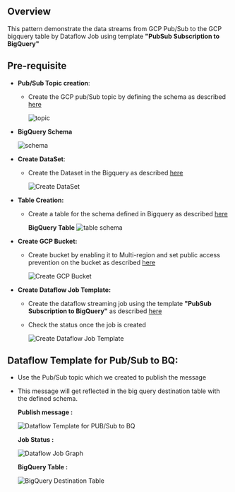 ## Overview
   This pattern demonstrate the data streams from GCP Pub/Sub to the GCP bigquery table by Dataflow Job using template **"PubSub Subscription to BigQuery"**
   
## Pre-requisite
- **Pub/Sub Topic creation**:
  * Create the GCP pub/Sub topic by defining the schema as described [here](https://cloud.google.com/pubsub/docs/create-topic#create_a_topic_2)

    ![topic](https://github.com/mongodb-partners/MongoDb-BigQuery-Workshops/assets/109083730/13ad7e14-e965-4351-b077-e3fd75117939)


- **BigQuery Schema**
  
    ![schema](https://github.com/mongodb-partners/MongoDb-BigQuery-Workshops/assets/109083730/17bcc428-09b6-43fb-8573-ba4aecc358b1)


- **Create DataSet**:
  * Create the Dataset in the Bigquery as described [here](https://cloud.google.com/bigquery/docs/datasets#create-dataset)

    ![Create DataSet](https://github.com/mongodb-partners/MongoDb-BigQuery-Workshops/assets/109083730/f179ad2a-09ed-4ea2-b45d-61a6c1e9b812)

- **Table Creation:** 
  * Create a table for the schema defined in Bigquery as described [here](https://cloud.google.com/bigquery/docs/tables#create_an_empty_table_with_a_schema_definition)

    **BigQuery Table**
    ![table schema](https://github.com/mongodb-partners/MongoDb-BigQuery-Workshops/assets/109083730/6d3c3428-22c0-41c7-823f-e251f55482a5)

  
    
- **Create GCP Bucket:**
  * Create bucket by enabling it to Multi-region and set public access prevention on the bucket as described [here](https://cloud.google.com/storage/docs/creating-buckets)
  
    ![Create GCP Bucket](https://github.com/mongodb-partners/MongoDb-BigQuery-Workshops/assets/109083730/19b5b538-8cb2-49b8-86ec-e86b390d0e80)
  
- **Create Dataflow Job Template:**
  * Create the dataflow streaming job using the template **"PubSub Subscription to BigQuery"** as described [here](https://cloud.google.com/dataflow/docs/guides/templates/provided/pubsub-to-bigquery)
  * Check the status once the job is created
  
    ![Create Dataflow Job Template](https://github.com/mongodb-partners/MongoDb-BigQuery-Workshops/assets/109083730/d2dc6f9c-08df-4127-866b-56983d552a08)

## Dataflow Template for Pub/Sub to BQ:
  * Use the Pub/Sub topic which we created to publish the message
  * This message will get reflected in the big query destination table with the defined schema.
  
     **Publish message :** 
      
       ![Dataflow Template for PUB/Sub to BQ](https://github.com/mongodb-partners/MongoDb-BigQuery-Workshops/assets/109083730/b1b7e294-1f32-4902-aa89-823ff94a0b0f)

     **Job Status :**

       ![Dataflow Job Graph](https://github.com/mongodb-partners/MongoDb-BigQuery-Workshops/assets/109083730/13063088-f8f5-41cf-b7ba-6a679c9de71f)
  
     **BigQuery Table :**
    
       ![BigQuery Destination Table](https://github.com/mongodb-partners/MongoDb-BigQuery-Workshops/assets/109083730/dea69155-2ac6-4e45-9aa4-6fe77104edc5)
